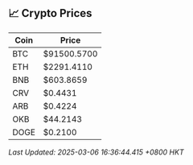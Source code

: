 ## 📈 Crypto Prices

| Coin | Price |
| ---- | ----- |
| BTC | $91500.5700 |
| ETH | $2291.4110 |
| BNB | $603.8659 |
| CRV | $0.4431 |
| ARB | $0.4224 |
| OKB | $44.2143 |
| DOGE | $0.2100 |

_Last Updated: 2025-03-06 16:36:44.415 +0800 HKT_